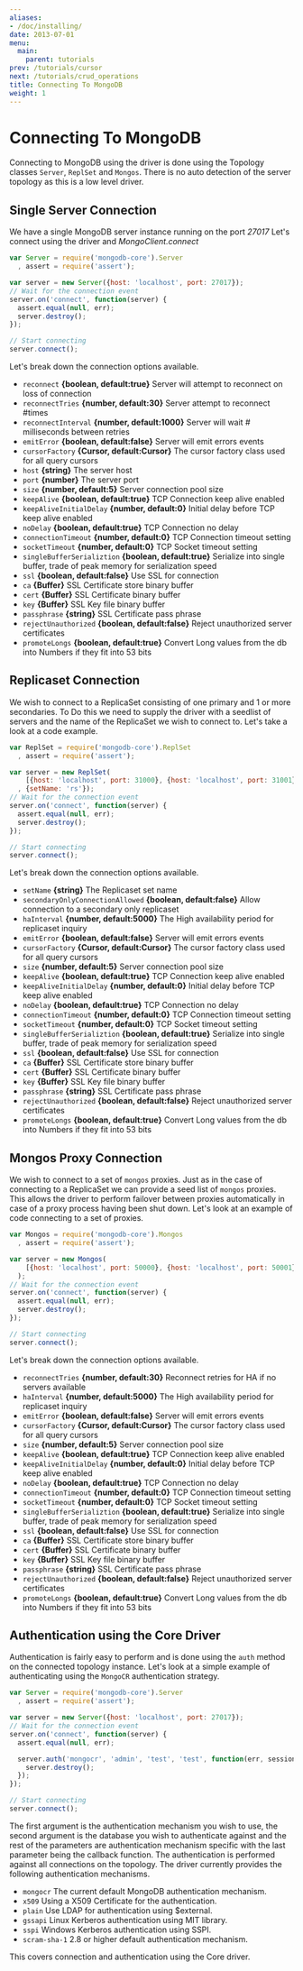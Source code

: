 ```yaml
---
aliases:
- /doc/installing/
date: 2013-07-01
menu:
  main:
    parent: tutorials
prev: /tutorials/cursor
next: /tutorials/crud_operations
title: Connecting To MongoDB
weight: 1
---
```


# Connecting To MongoDB

Connecting to MongoDB using the driver is done using the Topology classes `Server`, `ReplSet` and `Mongos`. There is no auto detection of the server topology as this is a low level driver.

## Single Server Connection

We have a single MongoDB server instance running on the port *27017* Let's connect using the driver and *MongoClient.connect*

```js
var Server = require('mongodb-core').Server
  , assert = require('assert');

var server = new Server({host: 'localhost', port: 27017});
// Wait for the connection event
server.on('connect', function(server) {
  assert.equal(null, err);
  server.destroy();
});

// Start connecting
server.connect();
```

Let's break down the connection options available.

* `reconnect` **{boolean, default:true}** Server will attempt to reconnect on loss of connection
* `reconnectTries` **{number, default:30}** Server attempt to reconnect #times
* `reconnectInterval` **{number, default:1000}** Server will wait # milliseconds between retries
* `emitError` **{boolean, default:false}** Server will emit errors events
* `cursorFactory` **{Cursor, default:Cursor}** The cursor factory class used for all query cursors
* `host` **{string}** The server host
* `port` **{number}** The server port
* `size` **{number, default:5}** Server connection pool size
* `keepAlive` **{boolean, default:true}** TCP Connection keep alive enabled
* `keepAliveInitialDelay` **{number, default:0}** Initial delay before TCP keep alive enabled
* `noDelay` **{boolean, default:true}** TCP Connection no delay
* `connectionTimeout` **{number, default:0}** TCP Connection timeout setting
* `socketTimeout` **{number, default:0}** TCP Socket timeout setting
* `singleBufferSerializtion` **{boolean, default:true}** Serialize into single buffer, trade of peak memory for serialization speed
* `ssl` **{boolean, default:false}** Use SSL for connection
* `ca` **{Buffer}** SSL Certificate store binary buffer
* `cert` **{Buffer}** SSL Certificate binary buffer
* `key` **{Buffer}** SSL Key file binary buffer
* `passphrase` **{string}** SSL Certificate pass phrase
* `rejectUnauthorized` **{boolean, default:false}** Reject unauthorized server certificates
* `promoteLongs` **{boolean, default:true}** Convert Long values from the db into Numbers if they fit into 53 bits

## Replicaset Connection

We wish to connect to a ReplicaSet consisting of one primary and 1 or more secondaries. To Do this we need to supply the driver with a seedlist of servers and the name of the ReplicaSet we wish to connect to. Let's take a look at a code example.

```js
var ReplSet = require('mongodb-core').ReplSet
  , assert = require('assert');

var server = new ReplSet(
    [{host: 'localhost', port: 31000}, {host: 'localhost', port: 31001}]
  , {setName: 'rs'});
// Wait for the connection event
server.on('connect', function(server) {
  assert.equal(null, err);
  server.destroy();
});

// Start connecting
server.connect();
```

Let's break down the connection options available.

* `setName` **{string}** The Replicaset set name
* `secondaryOnlyConnectionAllowed` **{boolean, default:false}** Allow connection to a secondary only replicaset
* `haInterval` **{number, default:5000}** The High availability period for replicaset inquiry
* `emitError` **{boolean, default:false}** Server will emit errors events
* `cursorFactory` **{Cursor, default:Cursor}** The cursor factory class used for all query cursors
* `size` **{number, default:5}** Server connection pool size
* `keepAlive` **{boolean, default:true}** TCP Connection keep alive enabled
* `keepAliveInitialDelay` **{number, default:0}** Initial delay before TCP keep alive enabled
* `noDelay` **{boolean, default:true}** TCP Connection no delay
* `connectionTimeout` **{number, default:0}** TCP Connection timeout setting
* `socketTimeout` **{number, default:0}** TCP Socket timeout setting
* `singleBufferSerializtion` **{boolean, default:true}** Serialize into single buffer, trade of peak memory for serialization speed
* `ssl` **{boolean, default:false}** Use SSL for connection
* `ca` **{Buffer}** SSL Certificate store binary buffer
* `cert` **{Buffer}** SSL Certificate binary buffer
* `key` **{Buffer}** SSL Key file binary buffer
* `passphrase` **{string}** SSL Certificate pass phrase
* `rejectUnauthorized` **{boolean, default:false}** Reject unauthorized server certificates
* `promoteLongs` **{boolean, default:true}** Convert Long values from the db into Numbers if they fit into 53 bits

## Mongos Proxy Connection

We wish to connect to a set of `mongos` proxies. Just as in the case of connecting to a ReplicaSet we can provide a seed list of `mongos` proxies. This allows the driver to perform failover between proxies automatically in case of a proxy process having been shut down. Let's look at an example of code connecting to a set of proxies.

```js
var Mongos = require('mongodb-core').Mongos
  , assert = require('assert');

var server = new Mongos(
    [{host: 'localhost', port: 50000}, {host: 'localhost', port: 50001}]
  );
// Wait for the connection event
server.on('connect', function(server) {
  assert.equal(null, err);
  server.destroy();
});

// Start connecting
server.connect();
```

Let's break down the connection options available.

* `reconnectTries` **{number, default:30}** Reconnect retries for HA if no servers available
* `haInterval` **{number, default:5000}** The High availability period for replicaset inquiry
* `emitError` **{boolean, default:false}** Server will emit errors events
* `cursorFactory` **{Cursor, default:Cursor}** The cursor factory class used for all query cursors
* `size` **{number, default:5}** Server connection pool size
* `keepAlive` **{boolean, default:true}** TCP Connection keep alive enabled
* `keepAliveInitialDelay` **{number, default:0}** Initial delay before TCP keep alive enabled
* `noDelay` **{boolean, default:true}** TCP Connection no delay
* `connectionTimeout` **{number, default:0}** TCP Connection timeout setting
* `socketTimeout` **{number, default:0}** TCP Socket timeout setting
* `singleBufferSerializtion` **{boolean, default:true}** Serialize into single buffer, trade of peak memory for serialization speed
* `ssl` **{boolean, default:false}** Use SSL for connection
* `ca` **{Buffer}** SSL Certificate store binary buffer
* `cert` **{Buffer}** SSL Certificate binary buffer
* `key` **{Buffer}** SSL Key file binary buffer
* `passphrase` **{string}** SSL Certificate pass phrase
* `rejectUnauthorized` **{boolean, default:false}** Reject unauthorized server certificates
* `promoteLongs` **{boolean, default:true}** Convert Long values from the db into Numbers if they fit into 53 bits

## Authentication using the Core Driver
Authentication is fairly easy to perform and is done using the `auth` method on the connected topology instance. Let's look at a simple example of authenticating using the `MongoCR` authentication strategy.

```js
var Server = require('mongodb-core').Server
  , assert = require('assert');

var server = new Server({host: 'localhost', port: 27017});
// Wait for the connection event
server.on('connect', function(server) {
  assert.equal(null, err);

  server.auth('mongocr', 'admin', 'test', 'test', function(err, session) {    
    server.destroy();
  });
});

// Start connecting
server.connect();
```

The first argument is the authentication mechanism you wish to use, the second argument is the database you wish to authenticate against and the rest of the parameters are authentication mechanism specific with the last parameter being the callback function. The authentication is performed against all connections on the topology. The driver currently provides the following authentication mechanisms.

* `mongocr` The current default MongoDB authentication mechanism.
* `x509` Using a X509 Certificate for the authentication.
* `plain` Use LDAP for authentication using $external.
* `gssapi` Linux Kerberos authentication using MIT library.
* `sspi` Windows Kerberos authentication using SSPI.
* `scram-sha-1` 2.8 or higher default authentication mechanism.

This covers connection and authentication using the Core driver.
